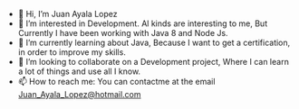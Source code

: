 - 👋 Hi, I’m Juan Ayala Lopez
- 👀 I’m interested in Development. Al kinds are interesting to me, But Currently I have been working with Java 8 and Node Js.
- 🌱 I’m currently learning about Java, Because I want to get a certification, in order to improve my skills.
- 💞️ I’m looking to collaborate on a Development project, Where I can learn a lot of things and use all I know.
- 📫 How to reach me: You can contactme at the email Juan_Ayala_Lopez@hotmail.com

<!---
HaunterBlack/HaunterBlack is a ✨ special ✨ repository because its `README.md` (this file) appears on your GitHub profile.
You can click the Preview link to take a look at your changes.
--->
